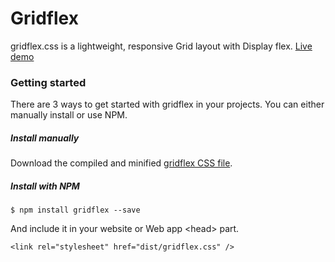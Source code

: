 # Gridflex
gridflex.css is a lightweight, responsive Grid layout with Display flex.
[Live demo](https://ga-mo.github.io/gridflex/demo/)

### Getting started

There are 3 ways to get started with gridflex in your projects. You can either manually install or use NPM.
##### Install manually
Download the compiled and minified [gridflex CSS file](https://github.com/GA-MO/gridflex/tree/master/lib).
##### Install with NPM
`$ npm install gridflex --save`

And include it in your website or Web app &lt;head&gt; part.

`<link rel="stylesheet" href="dist/gridflex.css" />`